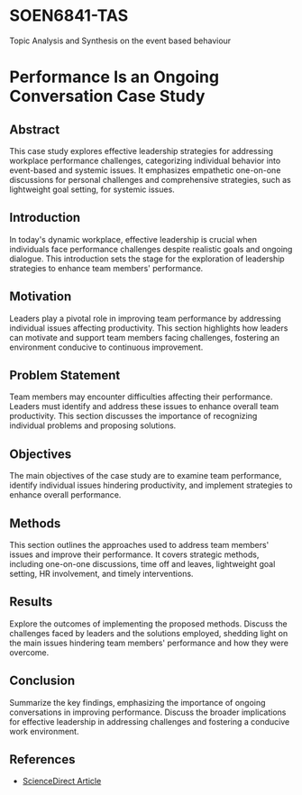 # SOEN6841-TAS

Topic Analysis and Synthesis on the event based behaviour

# Performance Is an Ongoing Conversation Case Study

## Abstract

This case study explores effective leadership strategies for addressing workplace performance challenges, categorizing individual behavior into event-based and systemic issues. It emphasizes empathetic one-on-one discussions for personal challenges and comprehensive strategies, such as lightweight goal setting, for systemic issues.

## Introduction

In today's dynamic workplace, effective leadership is crucial when individuals face performance challenges despite realistic goals and ongoing dialogue. This introduction sets the stage for the exploration of leadership strategies to enhance team members' performance.

## Motivation

Leaders play a pivotal role in improving team performance by addressing individual issues affecting productivity. This section highlights how leaders can motivate and support team members facing challenges, fostering an environment conducive to continuous improvement.

## Problem Statement

Team members may encounter difficulties affecting their performance. Leaders must identify and address these issues to enhance overall team productivity. This section discusses the importance of recognizing individual problems and proposing solutions.

## Objectives

The main objectives of the case study are to examine team performance, identify individual issues hindering productivity, and implement strategies to enhance overall performance.

## Methods

This section outlines the approaches used to address team members' issues and improve their performance. It covers strategic methods, including one-on-one discussions, time off and leaves, lightweight goal setting, HR involvement, and timely interventions.

## Results

Explore the outcomes of implementing the proposed methods. Discuss the challenges faced by leaders and the solutions employed, shedding light on the main issues hindering team members' performance and how they were overcome.

## Conclusion

Summarize the key findings, emphasizing the importance of ongoing conversations in improving performance. Discuss the broader implications for effective leadership in addressing challenges and fostering a conducive work environment.

## References

- [ScienceDirect Article](https://www.sciencedirect.com/science/article/pii/S1048984323000462)
